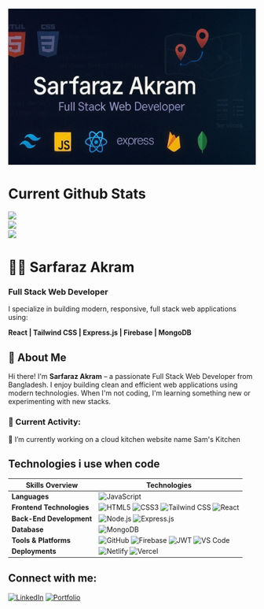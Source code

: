 ![Banner](./Github_Banner.jpg)

# Current Github Stats

![](https://github-readme-stats.vercel.app/api?username=SarfarazAkram17&theme=dark&hide_border=false&include_all_commits=false&count_private=false) <br />
![](https://nirzak-streak-stats.vercel.app/?user=SarfarazAkram17&theme=dark&hide_border=false) <br />
![](https://github-readme-stats.vercel.app/api/top-langs/?username=SarfarazAkram17&theme=dark&hide_border=false&include_all_commits=false&count_private=false&layout=compact) <br />

# 👨‍💻 Sarfaraz Akram
### Full Stack Web Developer

I specialize in building modern, responsive, full stack web applications using:

**React | Tailwind CSS | Express.js | Firebase | MongoDB**

## 💼 About Me

Hi there! I'm **Sarfaraz Akram** – a passionate Full Stack Web Developer from Bangladesh. I enjoy building clean and efficient web applications using modern technologies. When I'm not coding, I'm learning something new or experimenting with new stacks.

### 🔄 Current Activity:
🚚 I’m currently working on a cloud kitchen website name Sam's Kitchen
## Technologies i use when code

| Skills Overview          | Technologies |
|--------------------------|--------------|
| **Languages**            | ![JavaScript](https://img.shields.io/badge/JavaScript-2d2d2d?style=for-the-badge&logo=javascript&logoColor=F7DF1E) |
| **Frontend Technologies**| ![HTML5](https://img.shields.io/badge/HTML5-2d2d2d?style=for-the-badge&logo=html5&logoColor=E34F26) ![CSS3](https://img.shields.io/badge/CSS3-2d2d2d?style=for-the-badge&logo=css3&logoColor=1572B6) ![Tailwind CSS](https://img.shields.io/badge/TailwindCSS-2d2d2d?style=for-the-badge&logo=tailwindcss&logoColor=38B2AC) ![React](https://img.shields.io/badge/React-2d2d2d?style=for-the-badge&logo=react&logoColor=61DAFB) |
| **Back-End Development** | ![Node.js](https://img.shields.io/badge/Node.js-2d2d2d?style=for-the-badge&logo=node.js&logoColor=339933) ![Express.js](https://img.shields.io/badge/Express.js-2d2d2d?style=for-the-badge&logo=express&logoColor=white) |
| **Database**             | ![MongoDB](https://img.shields.io/badge/MongoDB-2d2d2d?style=for-the-badge&logo=mongodb&logoColor=47A248) |
| **Tools & Platforms**    | ![GitHub](https://img.shields.io/badge/GitHub-2d2d2d?style=for-the-badge&logo=github&logoColor=white) ![Firebase](https://img.shields.io/badge/Firebase-2d2d2d?style=for-the-badge&logo=firebase&logoColor=FFCA28) ![JWT](https://img.shields.io/badge/JWT-2d2d2d?style=for-the-badge&logo=jsonwebtokens&logoColor=white) ![VS Code](https://img.shields.io/badge/VS%20Code-2d2d2d?style=for-the-badge&logo=visualstudiocode&logoColor=007ACC) |
| **Deployments**    | ![Netlify](https://img.shields.io/badge/Netlify-2d2d2d?style=for-the-badge&logo=Netlify&logoColor=32E6E2)  ![Vercel](https://img.shields.io/badge/Vercel-2d2d2d?style=for-the-badge&logo=Vercel&logoColor=white) |

## Connect with me:

[![LinkedIn](https://img.shields.io/badge/-LinkedIn-0A66C2?style=flat&logo=linkedin&logoColor=white)](https://www.linkedin.com/in/sarfarazakram)
[![Portfolio](https://img.shields.io/badge/-Portfolio-181717?style=flat&logo=portfolio&logoColor=white)](https://sarfarazakram.netlify.app)






